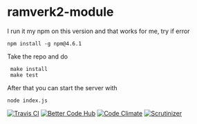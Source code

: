 # ramverk2-module

I run it my npm on this version and that works for me, try if error

```
npm install -g npm@4.6.1   
```

Take the repo and do
```
 make install
 make test
```

After that you can start the server with
```
node index.js
```

[![Travis CI](https://travis-ci.org/KifeKenny/ramverk2-module.svg?branch=master)](https://travis-ci.org/KifeKenny/ramverk2-module)
[![Better Code Hub](https://img.shields.io/badge/BetterCodeHub-7/10-green.svg)](https://bettercodehub.com/results/KifeKenny/ramverk2-module)
[![Code Climate](https://img.shields.io/codeclimate/github/kabisaict/flow.svg)](https://codeclimate.com/github/KifeKenny/ramverk2-module)
[![Scrutinizer](https://img.shields.io/scrutinizer/g/filp/whoops.svg)](https://scrutinizer-ci.com/g/KifeKenny/ramverk2-module/inspections/972a3a3d-c523-4872-bd0c-9317302388eb)
